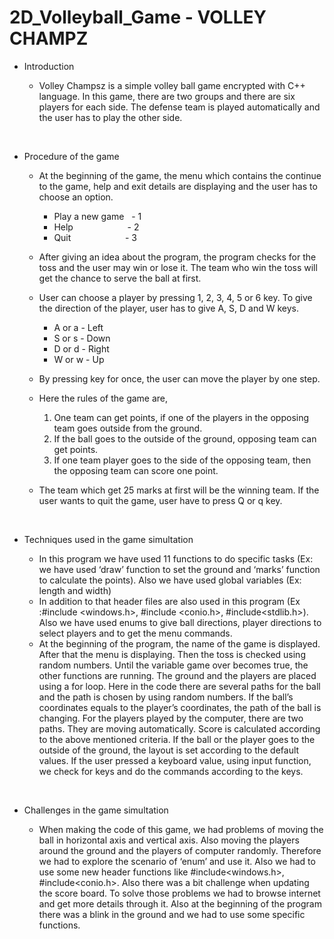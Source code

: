 # 2D_Volleyball_Game - VOLLEY CHAMPZ #

* Introduction
	
	* Volley Champsz is a simple volley ball game encrypted with C++ language. In this game, there are two groups and there are six players for each side. The defense team is played automatically and the user has to play the other side.
</br>

* Procedure of the game

	* At the beginning of the game, the menu which contains the continue to the game, help and exit details are displaying and the user has to choose an option.

		* Play a new game &nbsp; - 1
		* Help&nbsp; &nbsp; &nbsp; &nbsp; &nbsp; &nbsp; &nbsp; &nbsp; &nbsp; &nbsp; &nbsp; - 2
		* Quit&nbsp; &nbsp; &nbsp; &nbsp; &nbsp; &nbsp; &nbsp; &nbsp; &nbsp; &nbsp; &nbsp; - 3

	* After giving an idea about the program, the program checks for the toss and the user may win or lose it. The team who win the toss will get the chance to serve the ball at first.

	* User can choose a player by pressing 1, 2, 3, 4, 5 or 6 key. To give the direction of the player, user has to give A, S, D and W keys.

		* A or a - Left
		* S or s - Down
		* D or d - Right
		* W or w - Up

	* By pressing key for once, the user can move the player by one step.

	* Here the rules of the game are,

		1. One team can get points, if one of the players in the opposing team goes outside from the ground.
		2. If the ball goes to the outside of the ground, opposing team can get points.
		3. If one team player goes to the side of the opposing team, then the opposing team can score one point.
	
	* The team which get 25 marks at first will be the winning team. If the user wants to quit the game, user have to press Q or q key.

</br>

* Techniques used in the game simultation

	* In this program we have used 11 functions to do specific tasks (Ex: we have used ‘draw’ function to set the ground and ‘marks’ function to calculate the points). Also we have used global variables (Ex: length and width)
	* In addition to that header files are also used in this program (Ex :#include <windows.h>, #include <conio.h>, #include<stdlib.h>). Also we have used enums to give ball directions, player directions to select players and to get the menu commands.
	* At the beginning of the program, the name of the game is displayed. After that the menu is displaying. Then the toss is checked using random numbers. Until the variable game over becomes true, the other functions are running. The ground and the players are placed using a for loop. Here in the code there are several paths for the ball and the path is chosen by using random numbers. If the ball’s coordinates equals to the player’s coordinates, the path of the ball is changing. For the players played by the computer, there are two paths. They are moving automatically. Score is calculated according to the above mentioned criteria. If the ball or the player goes to the outside of the ground, the layout is set according to the default values. If the user pressed a keyboard value, using input function, we check for keys and do the commands according to the keys.

</br>

* Challenges in the game simultation

	* When making the code of this game, we had problems of moving the ball in horizontal axis and vertical axis. Also moving the players around the ground and the players of computer randomly. Therefore we had to explore the scenario of ‘enum’ and use it. Also we had to use some new header functions like #include<windows.h>, #include<conio.h>. Also there was a bit challenge when updating the score board. To solve those problems we had to browse internet and get more details through it. Also at the beginning of the program there was a blink in the ground and we had to use some specific functions.